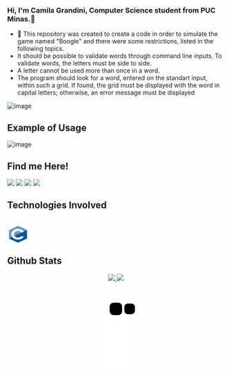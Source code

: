 ### Hi, I'm Camila Grandini, Computer Science student from PUC Minas.👋


- 📖 This repository was created to create a code in order to simulate the game named "Boogle" and there were some restrictions, listed in the following topics.
- It should be possible to validate words through command line inputs. To validate words, the letters must be side to side.
- A letter cannot be used more than once in a word.
- The program should look for a word, entered on the standart input, within such a grid. If found, the grid must
be displayed with the word in capital letters; otherwise, an error message must be displayed

![image](https://github.com/camilagrandinii/Epitech-C-Test/assets/83710007/a863650d-0d04-40a8-9cd5-e7609b0303b7)

## Example of Usage

![image](https://github.com/camilagrandinii/Epitech-C-Test/assets/83710007/7cca4738-58a2-4d15-aac0-dfc6d2e59647)

<h2>Find me Here!</h2>
<div> 
  <a href="https://instagram.com/caca_lacerda" target="_blank"><img src="https://img.shields.io/badge/-Instagram-%23E4405F?style=for-the-badge&logo=instagram&logoColor=white" target="_blank"></a>
 <a href="https://discord.com/channels/cams#2721
" target="_blank"><img src="https://img.shields.io/badge/Discord-7289DA?style=for-the-badge&logo=discord&logoColor=white" target="_blank"></a> 
  <a href = "mailto:cacagrandini@gmail.com"><img src="https://img.shields.io/badge/-Gmail-%23333?style=for-the-badge&logo=gmail&logoColor=white" target="_blank"></a>
  <a href="https://www.linkedin.com/in/camilagrandini/" target="_blank"><img src="https://img.shields.io/badge/-LinkedIn-%230077B5?style=for-the-badge&logo=linkedin&logoColor=white" target="_blank"></a> 
</div>

<h2>Technologies Involved</h2>
<div style="display: inline_block;"><br>
  <img align="center" alt="Camila-C" height="40" width="50" src="https://raw.githubusercontent.com/devicons/devicon/master/icons/c/c-original.svg">
</div>

<h2>Github Stats</h2>
<div align="center">
  <a href="https://github.com/camilagrandinii">
  <img height="180em" src="https://github-readme-stats.vercel.app/api?username=camilagrandinii&show_icons=true&theme=dracula&include_all_commits=true&count_private=true"/>
  <img height="180em" src="https://github-readme-stats.vercel.app/api/top-langs/?username=camilagrandinii&layout=compact&langs_count=7&theme=dracula"/>

  ![Snake animation](https://github.com/rafaballerini/rafaballerini/blob/output/github-contribution-grid-snake.svg)
</div>
